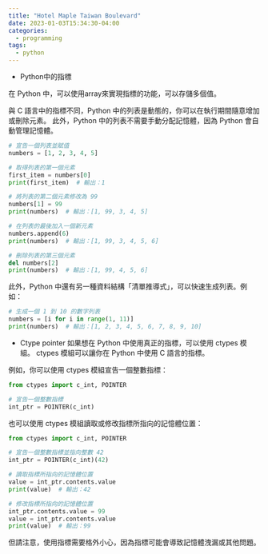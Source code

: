 ```yaml
---
title: "Hotel Maple Taiwan Boulevard"
date: 2023-01-03T15:34:30-04:00
categories:
  - programming
tags:
  - python
---
```


- Python中的指標

在 Python 中，可以使用array來實現指標的功能，可以存儲多個值。

與 C 語言中的指標不同，Python 中的列表是動態的，你可以在執行期間隨意增加或刪除元素。
此外，Python 中的列表不需要手動分配記憶體，因為 Python 會自動管理記憶體。

```python
# 宣告一個列表並賦值
numbers = [1, 2, 3, 4, 5]

# 取得列表的第一個元素
first_item = numbers[0]
print(first_item)  # 輸出：1

# 將列表的第二個元素修改為 99
numbers[1] = 99
print(numbers)  # 輸出：[1, 99, 3, 4, 5]

# 在列表的最後加入一個新元素
numbers.append(6)
print(numbers)  # 輸出：[1, 99, 3, 4, 5, 6]

# 刪除列表的第三個元素
del numbers[2]
print(numbers)  # 輸出：[1, 99, 4, 5, 6]

```

此外，Python 中還有另一種資料結構「清單推導式」，可以快速生成列表。例如：

```python
# 生成一個 1 到 10 的數字列表
numbers = [i for i in range(1, 11)]
print(numbers)  # 輸出：[1, 2, 3, 4, 5, 6, 7, 8, 9, 10]

```

- Ctype pointer
如果想在 Python 中使用真正的指標，可以使用 ctypes 模組。 ctypes 模組可以讓你在 Python 中使用 C 語言的指標。

例如，你可以使用 ctypes 模組宣告一個整數指標：

```python
from ctypes import c_int, POINTER

# 宣告一個整數指標
int_ptr = POINTER(c_int)
```

也可以使用 ctypes 模組讀取或修改指標所指向的記憶體位置：

```python
from ctypes import c_int, POINTER

# 宣告一個整數指標並指向整數 42
int_ptr = POINTER(c_int)(42)

# 讀取指標所指向的記憶體位置
value = int_ptr.contents.value
print(value)  # 輸出：42

# 修改指標所指向的記憶體位置
int_ptr.contents.value = 99
value = int_ptr.contents.value
print(value)  # 輸出：99
```

但請注意，使用指標需要格外小心，因為指標可能會導致記憶體洩漏或其他問題。

[jekyll-docs]: https://jekyllrb.com/docs/home
[jekyll-gh]:   https://github.com/jekyll/jekyll
[jekyll-talk]: https://talk.jekyllrb.com/
